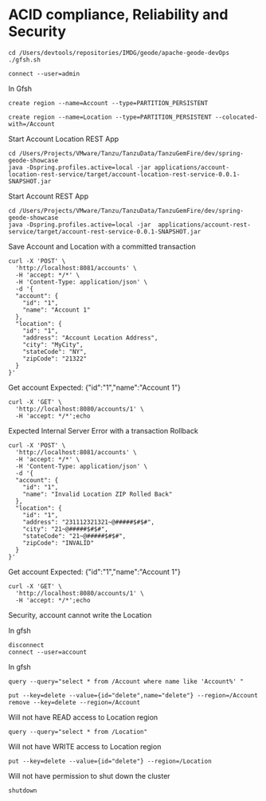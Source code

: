 # ACID compliance, Reliability and Security



```shell
cd /Users/devtools/repositories/IMDG/geode/apache-geode-devOps
./gfsh.sh
```

```shell
connect --user=admin
```


In Gfsh

```shell
create region --name=Account --type=PARTITION_PERSISTENT
```

```shell
create region --name=Location --type=PARTITION_PERSISTENT --colocated-with=/Account
```

Start Account Location REST App

```shell
cd /Users/Projects/VMware/Tanzu/TanzuData/TanzuGemFire/dev/spring-geode-showcase
java -Dspring.profiles.active=local -jar applications/account-location-rest-service/target/account-location-rest-service-0.0.1-SNAPSHOT.jar
```

Start Account REST App

```shell
cd /Users/Projects/VMware/Tanzu/TanzuData/TanzuGemFire/dev/spring-geode-showcase
java -Dspring.profiles.active=local -jar  applications/account-rest-service/target/account-rest-service-0.0.1-SNAPSHOT.jar
```

Save Account and Location with a committed transaction
```shell
curl -X 'POST' \
  'http://localhost:8081/accounts' \
  -H 'accept: */*' \
  -H 'Content-Type: application/json' \
  -d '{
  "account": {
    "id": "1",
    "name": "Account 1"
  },
  "location": {
    "id": "1",
    "address": "Account Location Address",
    "city": "MyCity",
    "stateCode": "NY",
    "zipCode": "21322"
  }
}'
```

Get account Expected: {"id":"1","name":"Account 1"}

```shell
curl -X 'GET' \
  'http://localhost:8080/accounts/1' \
  -H 'accept: */*';echo
```



Expected Internal Server Error with a transaction Rollback

```shell
curl -X 'POST' \
  'http://localhost:8081/accounts' \
  -H 'accept: */*' \
  -H 'Content-Type: application/json' \
  -d '{
  "account": {
    "id": "1",
    "name": "Invalid Location ZIP Rolled Back"
  },
  "location": {
    "id": "1",
    "address": "231112321321~@#####$#$#",
    "city": "21~@#####$#$#",
    "stateCode": "21~@#####$#$#",
    "zipCode": "INVALID"
  }
}'
```

Get account Expected: {"id":"1","name":"Account 1"}

```shell
curl -X 'GET' \
  'http://localhost:8080/accounts/1' \
  -H 'accept: */*';echo
```

Security, account cannot write the Location

In gfsh

```shell
disconnect
connect --user=account
```

In gfsh

```shell
query --query="select * from /Account where name like 'Account%' "

put --key=delete --value={id="delete",name="delete"} --region=/Account
remove --key=delete --region=/Account
```

Will not have READ access to Location region
```shell
query --query="select * from /Location"

```

Will not have WRITE access to Location region
```shell
put --key=delete --value={id="delete"} --region=/Location
```
Will not have permission to shut down the cluster

```shell
shutdown
```
